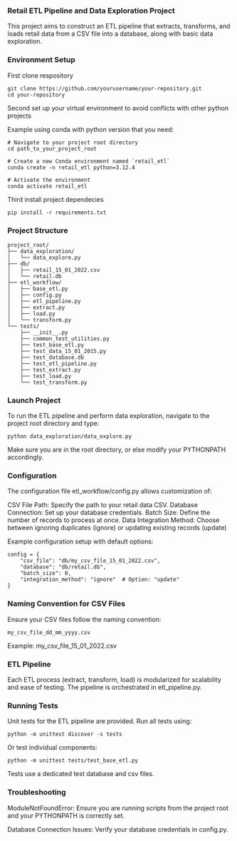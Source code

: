 ### Retail ETL Pipeline and Data Exploration Project
This project aims to construct an ETL pipeline that extracts, transforms, and loads retail data from a CSV file into a database, along with basic data exploration.

### Environment Setup 
First clone respository 

    git clone https://github.com/yourusername/your-repository.git
    cd your-repository

Second set up your virtual environment to avoid conflicts with other python projects 

Example using conda with python version that you need:

    # Navigate to your project root directory
    cd path_to_your_project_root

    # Create a new Conda environment named `retail_etl`
    conda create -n retail_etl python=3.12.4 

    # Activate the environment
    conda activate retail_etl
    
Third install project dependecies

    pip install -r requirements.txt

### Project Structure
    project_root/
    ├── data_exploration/
    │   └── data_explore.py
    ├── db/
    │   ├── retail_15_01_2022.csv
    │   └── retail.db
    ├── etl_workflow/
    │   ├── base_etl.py
    │   ├── config.py
    │   ├── etl_pipeline.py
    │   ├── extract.py
    │   ├── load.py
    │   └── transform.py
    └── tests/
        ├── __init__.py
        ├── common_test_utilities.py   
        ├── test_base_etl.py   
        ├── test_data_15_01_2015.py
        ├── test_database.db
        ├── test_etl_pipeline.py
        ├── test_extract.py
        ├── test_load.py
        └── test_transform.py

### Launch Project
To run the ETL pipeline and perform data exploration, navigate to the project root directory and type:
    
    python data_exploration/data_explore.py

Make sure you are in the root directory, or else modify your PYTHONPATH accordingly.

### Configuration
The configuration file etl_workflow/config.py allows customization of:

CSV File Path: Specify the path to your retail data CSV.
Database Connection: Set up your database credentials.
Batch Size: Define the number of records to process at once.
Data Integration Method: Choose between ignoring duplicates (ignore) or updating existing records (update)

Example configuration setup with default options:

    config = {
        "csv_file": "db/my_csv_file_15_01_2022.csv",
        "database": "db/retail.db",
        "batch_size": 0,
        "integration_method": "ignore"  # Option: "update"
    }

### Naming Convention for CSV Files
Ensure your CSV files follow the naming convention:

    my_csv_file_dd_mm_yyyy.csv

Example: my_csv_file_15_01_2022.csv

### ETL Pipeline
Each ETL process (extract, transform, load) is modularized for scalability and ease of testing. The pipeline is orchestrated in etl_pipeline.py.

### Running Tests
Unit tests for the ETL pipeline are provided. Run all tests using:

    python -m unittest discover -s tests

Or test individual components:

    python -m unittest tests/test_base_etl.py

Tests use a dedicated test database and csv files.

### Troubleshooting
ModuleNotFoundError: Ensure you are running scripts from the project root and your PYTHONPATH is correctly set.

Database Connection Issues: Verify your database credentials in config.py.
